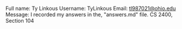Full name: Ty Linkous
Username: TyLinkous
Email: tl987021@ohio.edu
Message: I recorded my answers in the, "answers.md" file.
CS 2400, Section 104
